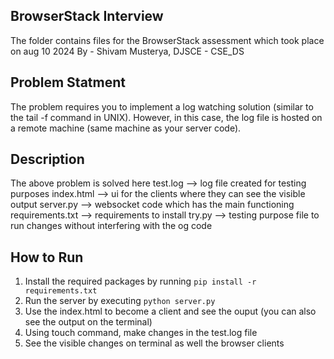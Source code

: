 ## BrowserStack Interview
The folder contains files for the BrowserStack assessment which took place on aug 10 2024 
By - Shivam Musterya, DJSCE - CSE_DS 

## Problem Statment
The problem requires you to implement a log watching solution (similar to the tail -f command in UNIX). However, in this case, the log file is hosted on a remote machine (same machine as your server code).

## Description
The above problem is solved here
 test.log --> log file created for testing purposes
 index.html --> ui for the clients where they can see the visible output
 server.py --> websocket code which has the main functioning
 requirements.txt --> requirements to install
 try.py --> testing purpose file to run changes without interfering with the og code

## How to Run
1. Install the required packages by running `pip install -r requirements.txt`
2. Run the server by executing `python server.py`
3. Use the index.html to become a client and see the ouput (you can also see the output on the terminal)
4. Using touch command, make changes in the test.log file
5. See the visible changes on terminal as well the browser clients
 